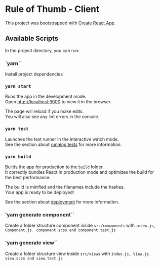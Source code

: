 # Rule of Thumb - Client

This project was bootstrapped with [Create React App](https://github.com/facebook/create-react-app).

## Available Scripts

In the project directory, you can run:

### `yarn``

Install project dependencies

### `yarn start`

Runs the app in the development mode.<br />
Open [http://localhost:3000](http://localhost:3000) to view it in the browser.

The page will reload if you make edits.<br />
You will also see any lint errors in the console.

### `yarn test`

Launches the test runner in the interactive watch mode.<br />
See the section about [running tests](https://facebook.github.io/create-react-app/docs/running-tests) for more information.

### `yarn build`

Builds the app for production to the `build` folder.<br />
It correctly bundles React in production mode and optimizes the build for the best performance.

The build is minified and the filenames include the hashes.<br />
Your app is ready to be deployed!

See the section about [deployment](https://facebook.github.io/create-react-app/docs/deployment) for more information.

### 'yarn generate component``

Create a folder structure component inside `src/components` with `index.js, Component.js. component.scss and component.test.js`

### 'yarn generate view``

Create a folder structure view inside `src/views` with `index.js, View.js. view.scss and view.test.js`
